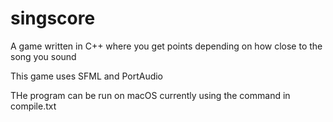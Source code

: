 # singscore
A game written in C++ where you get points depending on how close to the song you sound

This game uses SFML and PortAudio


THe program can be run on macOS currently using the command in compile.txt
